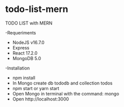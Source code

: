 # todo-list-mern

TODO LIST with MERN

-Requeriments
* NodeJS v16.7.0
* Express
* React 17.2.0
* MongoDB 5.0

-Installation

* npm install
* In Mongo create db tododb and collection todos
* npm start or yarn start
* Open Mongo in terminal with the command: mongo
* Open http://localhost:3000
